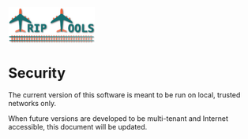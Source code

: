<img src="src/tt/static/img/tt-logo-467x200.png" alt="Trip Tools Logo" height="75">

# Security

The current version of this software is meant to be run on local, trusted networks only.

When future versions are developed to be multi-tenant and Internet accessible, this document will be updated.

